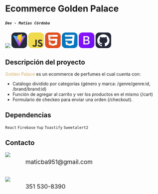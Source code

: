 # Ecommerce Golden Palace

##### `Dev - Matías Córdoba`

<div>
  <img src="https://th.bing.com/th/id/OIP.K-4RqDC6zFrpAG31ayDDOgHaHa?rs=1&pid=ImgDetMain" width="50" />
  <img src="https://raw.githubusercontent.com/tandpfun/skill-icons/65dea6c4eaca7da319e552c09f4cf5a9a8dab2c8/icons/Vite-Dark.svg" width="50" />
  <img src="https://raw.githubusercontent.com/tandpfun/skill-icons/65dea6c4eaca7da319e552c09f4cf5a9a8dab2c8/icons/JavaScript.svg" width="50" />
  <img src="https://raw.githubusercontent.com/tandpfun/skill-icons/65dea6c4eaca7da319e552c09f4cf5a9a8dab2c8/icons/HTML.svg" width="50" />
  <img src="https://raw.githubusercontent.com/tandpfun/skill-icons/65dea6c4eaca7da319e552c09f4cf5a9a8dab2c8/icons/CSS.svg" width="50" />
  <img src="https://raw.githubusercontent.com/tandpfun/skill-icons/65dea6c4eaca7da319e552c09f4cf5a9a8dab2c8/icons/Bootstrap.svg" width="50" />
  <img src="https://raw.githubusercontent.com/tandpfun/skill-icons/65dea6c4eaca7da319e552c09f4cf5a9a8dab2c8/icons/Github-Dark.svg" width="50" />
</div>

## Descripción del proyecto
<span style="color: #D2AF61">Golden Palace</span> es un ecommerce de perfumes el cual cuenta con:
- Catálogo dividido por categorías (género y marca: /genre/genre:id, /brand/brand:id)
- Función de agregar al carrito y ver los productos en el mismo (/cart)
- Formulario de checkeo para enviar una orden (/checkout).

## Dependencias
`React` `Firebase` `Yup` `Toastify` `Sweetalert2`

## Contacto
<div style="display:flex;">
<img src="https://seeklogo.com/images/G/gmail-new-2020-logo-32DBE11BB4-seeklogo.com.png" width= 50>
<p style="font-size:1.2rem; padding-left: 15px">maticba951@gmail.com</p>
</div>
<br>
<div style="display:flex;">
<img src="https://upload.wikimedia.org/wikipedia/commons/thumb/a/a7/2062095_application_chat_communication_logo_whatsapp_icon.svg/1200px-2062095_application_chat_communication_logo_whatsapp_icon.svg.png" width= 50>
<p style="font-size:1.2rem; padding-left: 15px">351 530-8390</p>
</div>